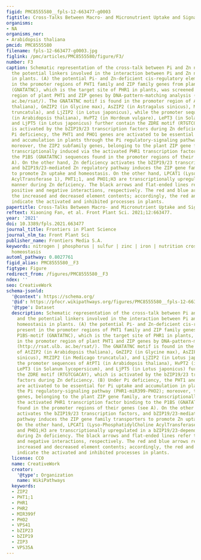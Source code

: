 ```yaml
---
figid: PMC8555580__fpls-12-663477-g0003
figtitle: Cross-Talks Between Macro- and Micronutrient Uptake and Signaling in Plants
organisms:
- NA
organisms_ner:
- Arabidopsis thaliana
pmcid: PMC8555580
filename: fpls-12-663477-g0003.jpg
figlink: /pmc/articles/PMC8555580/figure/F3/
number: F3
caption: Schematic representation of the cross-talk between Pi and Zn nutrients and
  the potential linkers involved in the interaction between Pi and Zn nutrient homeostasis
  in plants. (A) the potential Pi- and Zn-deficient cis-regulatory elements present
  in the promoter regions of PHT1 family and ZIP family genes from plants. P1BS-motif
  (GNATATNC), which is the target site of PHR1 in plants, was screened in the promoter
  region of plant PHT1 and ZIP genes by DNA-pattern-matching analysis (http://rsat.ulb.
  ac.be/rsat/). The GNATATNC motif is found in the promoter region of AtZIP2 (in Arabidopsis
  thaliana), GmZIP2 (in Glycine max), AsZIP2 (in Astragalus sinicus), MtZIP2 (in Medicago
  truncatula), and LjZIP2 (in Lotus japonicus), while the promoter sequences of AtPT1
  (in Arabidopsis thaliana), HvPT2 (in Hordeum vulgare), LePT3 (in Solanum lycopersicum),
  and LjPT5 (in Lotus japonicus) further contain the ZDRE motif (RTGTCGACAY), which
  is activated by the bZIP19/23 transcription factors during Zn deficiency. (B) Under
  Pi deficiency, the PHT1 and PHO1 genes are activated to be essential for Pi uptake
  and accumulation in plants through the Pi regulatory-signaling pathway (PHR1-miR399-PHO2);
  moreover, the ZIP2 subfamily genes, belonging to the plant ZIP gene family, are
  transcriptionally induced via the activated PHR1 transcription factor binding to
  the P1BS (GNATATNC) sequences found in the promoter regions of their genes (see
  A). On the other hand, Zn deficiency activates the bZIP19/23 transcription factors,
  and bZIP19/23-mediated Zn regulatory pathway induces the ZIP gene family transporters
  to promote Zn uptake and homeostasis. On the other hand, LPCAT1 (Lyso-PhosphatidylCholine
  AcylTransferase 1), PHT1;1, and PHO1;H3 are transcriptionally upregulated in a bZIP19/23-dependent
  manner during Zn deficiency. The black arrows and flat-ended lines refer to the
  positive and negative interactions, respectively. The red and blue arrows represent
  the increased and decreased element contents; accordingly, the red and blue modules
  indicate the activated and inhibited processes in plants.
papertitle: Cross-Talks Between Macro- and Micronutrient Uptake and Signaling in Plants.
reftext: Xiaoning Fan, et al. Front Plant Sci. 2021;12:663477.
year: '2021'
doi: 10.3389/fpls.2021.663477
journal_title: Frontiers in Plant Science
journal_nlm_ta: Front Plant Sci
publisher_name: Frontiers Media S.A.
keywords: nitrogen | phosphorus | sulfur | zinc | iron | nutrition cross-talks | nutrient
  homeostasis
automl_pathway: 0.8027761
figid_alias: PMC8555580__F3
figtype: Figure
redirect_from: /figures/PMC8555580__F3
ndex: ''
seo: CreativeWork
schema-jsonld:
  '@context': https://schema.org/
  '@id': https://pfocr.wikipathways.org/figures/PMC8555580__fpls-12-663477-g0003.html
  '@type': Dataset
  description: Schematic representation of the cross-talk between Pi and Zn nutrients
    and the potential linkers involved in the interaction between Pi and Zn nutrient
    homeostasis in plants. (A) the potential Pi- and Zn-deficient cis-regulatory elements
    present in the promoter regions of PHT1 family and ZIP family genes from plants.
    P1BS-motif (GNATATNC), which is the target site of PHR1 in plants, was screened
    in the promoter region of plant PHT1 and ZIP genes by DNA-pattern-matching analysis
    (http://rsat.ulb. ac.be/rsat/). The GNATATNC motif is found in the promoter region
    of AtZIP2 (in Arabidopsis thaliana), GmZIP2 (in Glycine max), AsZIP2 (in Astragalus
    sinicus), MtZIP2 (in Medicago truncatula), and LjZIP2 (in Lotus japonicus), while
    the promoter sequences of AtPT1 (in Arabidopsis thaliana), HvPT2 (in Hordeum vulgare),
    LePT3 (in Solanum lycopersicum), and LjPT5 (in Lotus japonicus) further contain
    the ZDRE motif (RTGTCGACAY), which is activated by the bZIP19/23 transcription
    factors during Zn deficiency. (B) Under Pi deficiency, the PHT1 and PHO1 genes
    are activated to be essential for Pi uptake and accumulation in plants through
    the Pi regulatory-signaling pathway (PHR1-miR399-PHO2); moreover, the ZIP2 subfamily
    genes, belonging to the plant ZIP gene family, are transcriptionally induced via
    the activated PHR1 transcription factor binding to the P1BS (GNATATNC) sequences
    found in the promoter regions of their genes (see A). On the other hand, Zn deficiency
    activates the bZIP19/23 transcription factors, and bZIP19/23-mediated Zn regulatory
    pathway induces the ZIP gene family transporters to promote Zn uptake and homeostasis.
    On the other hand, LPCAT1 (Lyso-PhosphatidylCholine AcylTransferase 1), PHT1;1,
    and PHO1;H3 are transcriptionally upregulated in a bZIP19/23-dependent manner
    during Zn deficiency. The black arrows and flat-ended lines refer to the positive
    and negative interactions, respectively. The red and blue arrows represent the
    increased and decreased element contents; accordingly, the red and blue modules
    indicate the activated and inhibited processes in plants.
  license: CC0
  name: CreativeWork
  creator:
    '@type': Organization
    name: WikiPathways
  keywords:
  - ZIP2
  - PHT1;1
  - PHR1
  - PHR2
  - MIR399f
  - PHO2
  - VPS41
  - bZIP23
  - bZIP19
  - ZIP3
  - VPS35A
---
```


